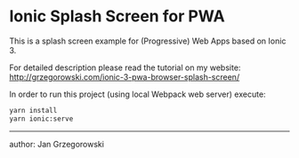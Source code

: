 Ionic Splash Screen for PWA
===
This is a splash screen example for (Progressive) Web Apps based on Ionic 3.

For detailed description please read the tutorial on my website: http://grzegorowski.com/ionic-3-pwa-browser-splash-screen/

In order to run this project (using local Webpack web server) execute:

```bash
yarn install
yarn ionic:serve
```

---
author: Jan Grzegorowski
